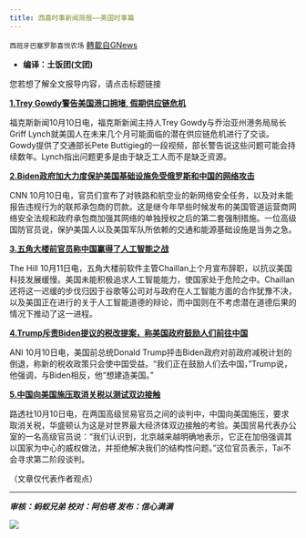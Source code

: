 ```yaml
---
title: 西喜时事新闻简报——美国时事篇
---
```

`西班牙巴塞罗那喜悦农场` [轉載自GNews](https://gnews.org/zh-hans/1589571/)

- **编译：土饭团(文团)**


您若想了解全文报导内容，请点击标题链接

**[1.Trey Gowdy警告美国港口拥堵, 假期供应链危机](http://%28https://www.foxnews.com/media/trey-gowdy-warns-us-port-congestion-supply-chain-crisis)**

福克斯新闻10月10日电，福克斯新闻主持人Trey Gowdy与乔治亚州港务局局长Griff Lynch就美国人在未来几个月可能面临的潜在供应链危机进行了交谈。Gowdy提供了交通部长Pete Buttigieg的一段视频，部长警告说这些问题可能会持续数年。Lynch指出问题更多是由于缺乏工人而不是缺乏资源。

**[2.Biden政府加大力度保护美国基础设施免受俄罗斯和中国的网络攻击](http://%28https://www.cnn.com/2021/10/10/politics/biden-secure-infrastructure-cyberattacks/index.html%29)**

CNN 10月10日电，官员们宣布了对铁路和航空业的新网络安全任务，以及对未能报告违规行为的联邦承包商的罚款。这是继今年早些时候发布的美国管道运营商网络安全法规和政府承包商加强其网络的单独授权之后的第二套强制措施。一位高级国防官员说，保护美国人以及美国军队所依赖的交通和能源基础设施是当务之急。

**[3.五角大楼前官员称中国赢得了人工智能之战](http://%28https://thehill.com/policy/cybersecurity/576213-former-pentagon-official-says-china-has-won-artificial-intelligence%29)**

The Hill 10月11日电，五角大楼前软件主管Chaillan上个月宣布辞职，以抗议美国科技发展缓慢。美国未能积极追求人工智能能力，使国家处于危险之中。Chaillan还将这一迟缓的步伐归因于谷歌等公司对与政府在人工智能方面的合作犹豫不决，以及美国正在进行的关于人工智能道德的辩论，而中国则在不考虑潜在道德后果的情况下推动了这一进程。

**[4.Trump斥责Biden提议的税改提案，称美国政府鼓励人们前往中国](http://%28https://www.aninews.in/news/world/us/trump-chides-bidens-proposed-tax-changes-says-us-administration-incentivising-people-to-go-to-china20211010081452/%29)**

ANI 10月10日电，美国前总统Donald Trump抨击Biden政府对前政府减税计划的倒退，称新的税收政策只会使中国受益。“我们正在鼓励人们去中国，”Trump说，他强调，与Biden相反，他“想建造美国。”

**[5.中国向美国施压取消关税以测试双边接触](http://%28https://www.reuters.com/business/us-trade-chief-talks-chinese-counterpart-test-bilateral-engagement-2021-10-09/%29)**

路透社10月10日电，在两国高级贸易官员之间的谈判中，中国向美国施压，要求取消关税，华盛顿认为这是对世界最大经济体双边接触的考验。美国贸易代表办公室的一名高级官员说：“我们认识到，北京越来越明确地表示，它正在加倍强调其以国家为中心的威权做法，并拒绝解决我们的结构性问题。”这位官员表示，Tai不会寻求第二阶段谈判。

（文章仅代表作者观点）

* * *

***审核：蚂蚁兄弟
校对：阿伯塔
发布：信心满满***

![](https://assets.gnews.org/wp-content/uploads/2021/10/GNEWS_CH.-1-1.jpeg)
